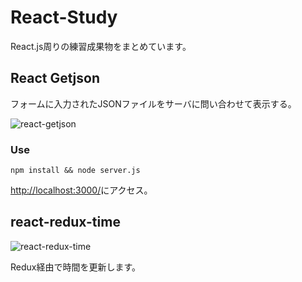 # React-Study
React.js周りの練習成果物をまとめています。

## React Getjson
フォームに入力されたJSONファイルをサーバに問い合わせて表示する。

![react-getjson](https://i.gyazo.com/91d4a4a1949cb44efdb89840cf4bea76.png)

### Use

`npm install && node server.js`

[http://localhost:3000/](http://localhost:3000/)にアクセス。

## react-redux-time
![react-redux-time](https://i.gyazo.com/c86bb854b42c80fdd21d982e6c8aa807.png)

Redux経由で時間を更新します。